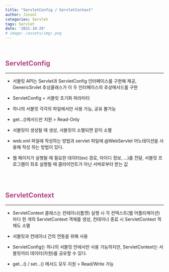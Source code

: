 ```yaml
---
title: "ServletConfig / ServletContext"
author: Jinsol
categories: Servlet
tags: Servlet
date: '2021-10-29'
# image: /assets/img/.png
---
```


<br>

## <span style="color:#B24080">ServletConfig</span>
<hr>

- 서블릿 API는 Servlet과 ServletConfig 인터페이스를 구현해 제공, GenericSrvlet 추상클래스가 이 두 인터페이스의 추상메서드를 구현

- ServletConfig = 서블릿 초기화 파라미터

- 하나의 서블릿 각각의 파일에서만 사용 가능, 공유 불가능

- get...()메서드만 지원 > Read-Only

- 서블릿이 생성될 때 생성, 서블릿이 소멸되면 같이 소멸

- web.xml 파일에 작성하는 방법과 servlet 파일에 @WebServlet 어노테이션을 사용해 작성 하는 방법이 있다.

- 웹 페이지가 실행될 때 필요한 데이터(ex) 경로, 아이디 정보, ...)를 전달, 서블릿 프로그램이 최초 실행될 때 클라이언트가 아닌 서버로부터 받는 값

<br><br>

## <span style="color:#B24080">ServletContext</span>
<hr>

- ServletContext 클래스는 컨테이너(톰캣) 실행 시 각 컨텍스트(웹 어플리케이션)마다 한 개의 ServletContext 객체를 생성, 컨테이너 종료 시 ServletContext 객체도 소멸

- 서블릿과 컨테이너 간의 연동을 위해 사용

- ServletConfig는 하나의 서블릿 안에서만 사용 가능하지만, ServletContext는 서블릿끼리 데이터(자원)를 공유할 수 있다.

- get...() / set...() 메서드 모두 지원 > Read/Write 가능
